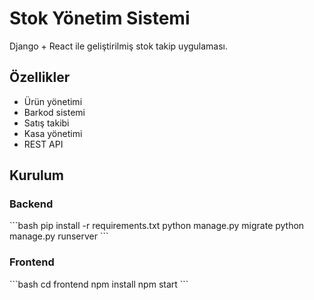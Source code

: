 # Stok Yönetim Sistemi

Django + React ile geliştirilmiş stok takip uygulaması.

## Özellikler
- Ürün yönetimi
- Barkod sistemi
- Satış takibi
- Kasa yönetimi
- REST API

## Kurulum

### Backend
\`\`\`bash
pip install -r requirements.txt
python manage.py migrate
python manage.py runserver
\`\`\`

### Frontend
\`\`\`bash
cd frontend
npm install
npm start
\`\`\`